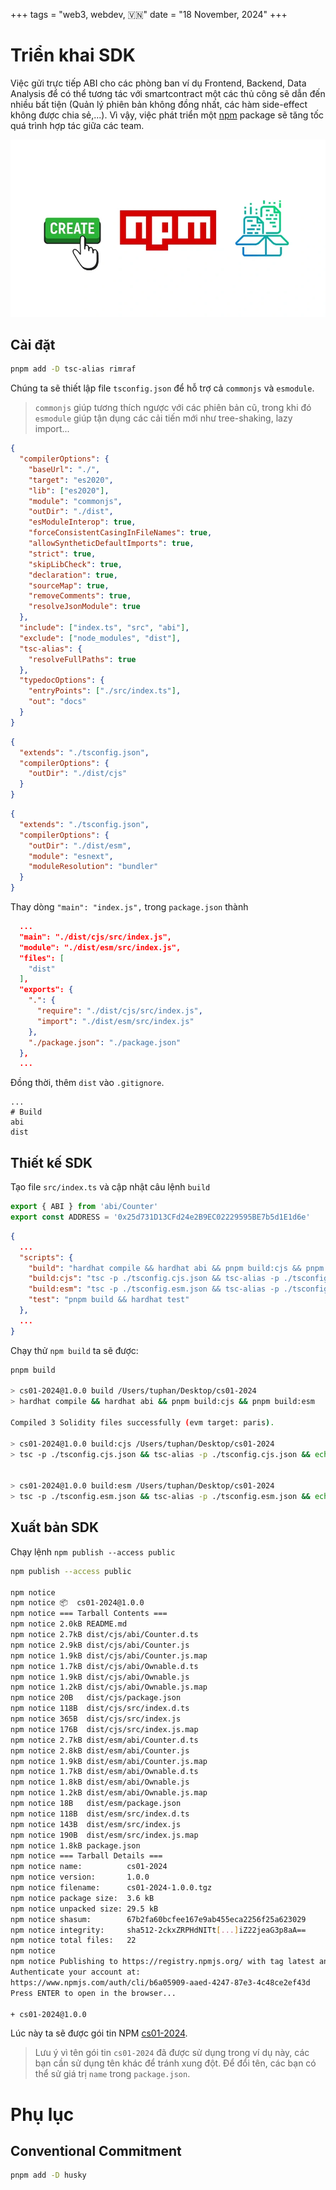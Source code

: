 +++
tags = "web3, webdev, 🇻🇳"
date = "18 November, 2024"
+++

# Triển khai SDK

Việc gửi trực tiếp ABI cho các phòng ban ví dụ Frontend, Backend, Data Analysis để có thể tương tác với smartcontract một các thủ công sẽ dẫn đến nhiều bất tiện (Quản lý phiên bản không đồng nhất, các hàm side-effect không được chia sẻ,...). Vì vậy, việc phát triển một [npm](https://www.npmjs.com/) package sẽ tăng tốc quá trình hợp tác giữa các team.

![npmjs.com](./npmjs.webp)

## Cài đặt

```bash
pnpm add -D tsc-alias rimraf
```

Chúng ta sẽ thiết lập file `tsconfig.json` để hỗ trợ cả `commonjs` và `esmodule`.

> `commonjs` giúp tương thích ngược với các phiên bản cũ, trong khi đó `esmodule` giúp tận dụng các cải tiến mới như tree-shaking, lazy import...

```json label="tsconfig.json" group="ts"
{
  "compilerOptions": {
    "baseUrl": "./",
    "target": "es2020",
    "lib": ["es2020"],
    "module": "commonjs",
    "outDir": "./dist",
    "esModuleInterop": true,
    "forceConsistentCasingInFileNames": true,
    "allowSyntheticDefaultImports": true,
    "strict": true,
    "skipLibCheck": true,
    "declaration": true,
    "sourceMap": true,
    "removeComments": true,
    "resolveJsonModule": true
  },
  "include": ["index.ts", "src", "abi"],
  "exclude": ["node_modules", "dist"],
  "tsc-alias": {
    "resolveFullPaths": true
  },
  "typedocOptions": {
    "entryPoints": ["./src/index.ts"],
    "out": "docs"
  }
}
```

```json label="tsconfig.cjs.json" group="ts"
{
  "extends": "./tsconfig.json",
  "compilerOptions": {
    "outDir": "./dist/cjs"
  }
}
```

```json label="tsconfig.esm.json" group="ts"
{
  "extends": "./tsconfig.json",
  "compilerOptions": {
    "outDir": "./dist/esm",
    "module": "esnext",
    "moduleResolution": "bundler"
  }
}
```

Thay dòng `"main": "index.js",` trong `package.json` thành

```json label="package.json" group="package"
  ...
  "main": "./dist/cjs/src/index.js",
  "module": "./dist/esm/src/index.js",
  "files": [
    "dist"
  ],
  "exports": {
    ".": {
      "require": "./dist/cjs/src/index.js",
      "import": "./dist/esm/src/index.js"
    },
    "./package.json": "./package.json"
  },
  ...
```

Đồng thời, thêm `dist` vào `.gitignore`.

```text label=".gitignore" group="gitignore"
...
# Build
abi
dist
```

## Thiết kế SDK

Tạo file `src/index.ts` và cập nhật câu lệnh `build`

```ts label="src/index.ts" group="sdk"
export { ABI } from 'abi/Counter'
export const ADDRESS = '0x25d731D13CFd24e2B9EC02229595BE7b5d1E1d6e'
```

```json label="package.json" group="build"
{
  ...
  "scripts": {
    "build": "hardhat compile && hardhat abi && pnpm build:cjs && pnpm build:esm",
    "build:cjs": "tsc -p ./tsconfig.cjs.json && tsc-alias -p ./tsconfig.cjs.json && echo '{\"type\":\"commonjs\"}' > ./dist/cjs/package.json",
    "build:esm": "tsc -p ./tsconfig.esm.json && tsc-alias -p ./tsconfig.esm.json && echo '{\"type\":\"module\"}' > ./dist/esm/package.json",
    "test": "pnpm build && hardhat test"
  },
  ...
}
```

Chạy thử `npm build` ta sẽ được:

```bash
pnpm build

> cs01-2024@1.0.0 build /Users/tuphan/Desktop/cs01-2024
> hardhat compile && hardhat abi && pnpm build:cjs && pnpm build:esm

Compiled 3 Solidity files successfully (evm target: paris).

> cs01-2024@1.0.0 build:cjs /Users/tuphan/Desktop/cs01-2024
> tsc -p ./tsconfig.cjs.json && tsc-alias -p ./tsconfig.cjs.json && echo '{"type":"commonjs"}' > ./dist/cjs/package.json


> cs01-2024@1.0.0 build:esm /Users/tuphan/Desktop/cs01-2024
> tsc -p ./tsconfig.esm.json && tsc-alias -p ./tsconfig.esm.json && echo '{"type":"module"}' > ./dist/esm/package.json
```

## Xuất bản SDK

Chạy lệnh `npm publish --access public`

```bash
npm publish --access public

npm notice
npm notice 📦  cs01-2024@1.0.0
npm notice === Tarball Contents ===
npm notice 2.0kB README.md
npm notice 2.7kB dist/cjs/abi/Counter.d.ts
npm notice 2.9kB dist/cjs/abi/Counter.js
npm notice 1.9kB dist/cjs/abi/Counter.js.map
npm notice 1.7kB dist/cjs/abi/Ownable.d.ts
npm notice 1.9kB dist/cjs/abi/Ownable.js
npm notice 1.2kB dist/cjs/abi/Ownable.js.map
npm notice 20B   dist/cjs/package.json
npm notice 118B  dist/cjs/src/index.d.ts
npm notice 365B  dist/cjs/src/index.js
npm notice 176B  dist/cjs/src/index.js.map
npm notice 2.7kB dist/esm/abi/Counter.d.ts
npm notice 2.8kB dist/esm/abi/Counter.js
npm notice 1.9kB dist/esm/abi/Counter.js.map
npm notice 1.7kB dist/esm/abi/Ownable.d.ts
npm notice 1.8kB dist/esm/abi/Ownable.js
npm notice 1.2kB dist/esm/abi/Ownable.js.map
npm notice 18B   dist/esm/package.json
npm notice 118B  dist/esm/src/index.d.ts
npm notice 143B  dist/esm/src/index.js
npm notice 190B  dist/esm/src/index.js.map
npm notice 1.8kB package.json
npm notice === Tarball Details ===
npm notice name:          cs01-2024
npm notice version:       1.0.0
npm notice filename:      cs01-2024-1.0.0.tgz
npm notice package size:  3.6 kB
npm notice unpacked size: 29.5 kB
npm notice shasum:        67b2fa60bcfee167e9ab455eca2256f25a623029
npm notice integrity:     sha512-2ckxZRPHdNITt[...]iZ22jeaG3p8aA==
npm notice total files:   22
npm notice
npm notice Publishing to https://registry.npmjs.org/ with tag latest and public access
Authenticate your account at:
https://www.npmjs.com/auth/cli/b6a05909-aaed-4247-87e3-4c48ce2ef43d
Press ENTER to open in the browser...

+ cs01-2024@1.0.0
```

Lúc này ta sẽ được gói tin NPM [cs01-2024](https://www.npmjs.com/package/cs01-2024).

> Lưu ý vì tên gói tin `cs01-2024` đã được sử dụng trong ví dụ này, các bạn cần sử dụng tên khác để tránh xung đột. Để đổi tên, các bạn có thể sử giá trị `name` trong `package.json`.

# Phụ lục

## Conventional Commitment

```bash
pnpm add -D husky
```
